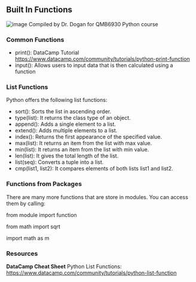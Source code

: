 ## Built In Functions 

![image](https://user-images.githubusercontent.com/28680575/106216179-90fb9300-61a0-11eb-8e51-cb2c6d55296e.png)
Compiled by Dr. Dogan for QMB6930 Python course 

### Common Functions 

- print(): DataCamp Tutorial https://www.datacamp.com/community/tutorials/python-print-function
- input(): Allows users to input data that is then calculated using a function 

### List Functions 

Python offers the following list functions:

- sort(): Sorts the list in ascending order.
- type(list): It returns the class type of an object.
- append(): Adds a single element to a list.
- extend(): Adds multiple elements to a list.
- index(): Returns the first appearance of the specified value.
- max(list): It returns an item from the list with max value.
- min(list): It returns an item from the list with min value.
- len(list): It gives the total length of the list.
- list(seq): Converts a tuple into a list.
- cmp(list1, list2): It compares elements of both lists list1 and list2.

### Functions from Packages 

There are many more functions that are store in modules. You can access them by calling:  

from module import function 

from math import sqrt 

import math as m 

### Resources 

**DataCamp Cheat Sheet** Python List Functions: https://www.datacamp.com/community/tutorials/python-list-function
